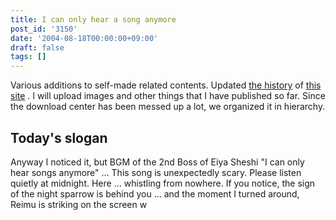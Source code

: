 ```yaml
---
title: I can only hear a song anymore
post_id: '3150'
date: '2004-08-18T00:00:00+09:00'
draft: false
tags: []
---
```


Various additions to self-made related contents. Updated [the history](/category/archives) of [this site](/category/archives) . I will upload images and other things that I have published so far. Since the download center has been messed up a lot, we organized it in hierarchy.

## Today's slogan

Anyway I noticed it, but BGM of the 2nd Boss of Eiya Sheshi "I can only hear songs anymore" ... This song is unexpectedly scary. Please listen quietly at midnight. Here ... whistling from nowhere. If you notice, the sign of the night sparrow is behind you ... and the moment I turned around, Reimu is striking on the screen w